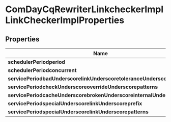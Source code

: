 
# ComDayCqRewriterLinkcheckerImplLinkCheckerImplProperties

## Properties
Name | Type | Description | Notes
------------ | ------------- | ------------- | -------------
**schedulerPeriodperiod** | [**ConfigNodePropertyInteger**](ConfigNodePropertyInteger.md) |  |  [optional]
**schedulerPeriodconcurrent** | [**ConfigNodePropertyBoolean**](ConfigNodePropertyBoolean.md) |  |  [optional]
**servicePeriodbadUnderscorelinkUnderscoretoleranceUnderscoreinterval** | [**ConfigNodePropertyInteger**](ConfigNodePropertyInteger.md) |  |  [optional]
**servicePeriodcheckUnderscoreoverrideUnderscorepatterns** | [**ConfigNodePropertyArray**](ConfigNodePropertyArray.md) |  |  [optional]
**servicePeriodcacheUnderscorebrokenUnderscoreinternalUnderscorelinks** | [**ConfigNodePropertyBoolean**](ConfigNodePropertyBoolean.md) |  |  [optional]
**servicePeriodspecialUnderscorelinkUnderscoreprefix** | [**ConfigNodePropertyArray**](ConfigNodePropertyArray.md) |  |  [optional]
**servicePeriodspecialUnderscorelinkUnderscorepatterns** | [**ConfigNodePropertyArray**](ConfigNodePropertyArray.md) |  |  [optional]



